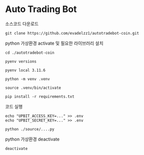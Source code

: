 # Auto Trading Bot

소스코드 다운로드

    git clone https://github.com/evadelzz1/autotradebot-coin.git


python 가상환경 activate 및 필요한 라이브러리 설치

    cd ./autotradebot-coin

    pyenv versions

    pyenv local 3.11.6

    python -m venv .venv

    source .venv/bin/activate

    pip install -r requirements.txt

코드 실행

    echo "UPBIT_ACCESS_KEY=..." >> .env
    echo "UPBIT_SECRET_KEY=..." >> .env

    python ./source/....py

python 가상환경 deactivate

    deactivate

